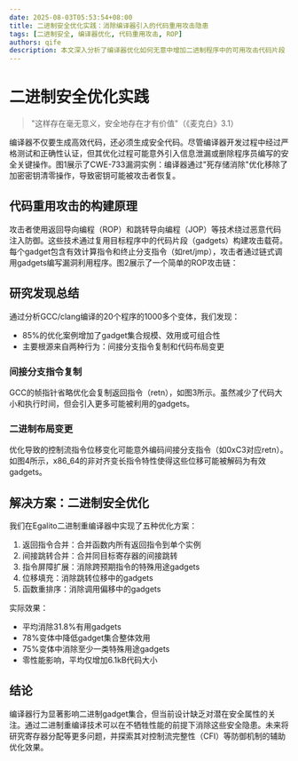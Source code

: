 ```yaml
---
date: 2025-08-03T05:53:54+08:00
title: 二进制安全优化实践：消除编译器引入的代码重用攻击隐患
tags: [二进制安全, 编译器优化, 代码重用攻击, ROP]
authors: qife
description: 本文深入分析了编译器优化如何无意中增加二进制程序中的可用攻击代码片段（gadgets），提出基于Egalito的二进制重编译优化方案，平均消除31.8%可利用gadgets且不影响性能。
---
```


# 二进制安全优化实践

> "这样存在毫无意义，安全地存在才有价值"（《麦克白》3.1）

编译器不仅要生成高效代码，还必须生成安全代码。尽管编译器开发过程中经过严格测试和正确性认证，但其优化过程可能意外引入信息泄漏或删除程序员编写的安全关键操作。图1展示了CWE-733漏洞实例：编译器通过"死存储消除"优化移除了加密密钥清零操作，导致密钥可能被攻击者恢复。


## 代码重用攻击的构建原理

攻击者使用返回导向编程（ROP）和跳转导向编程（JOP）等技术绕过恶意代码注入防御。这些技术通过复用目标程序中的代码片段（gadgets）构建攻击载荷。每个gadget包含有效计算指令和终止分支指令（如ret/jmp），攻击者通过链式调用gadgets编写漏洞利用程序。图2展示了一个简单的ROP攻击链：


## 研究发现总结

通过分析GCC/clang编译的20个程序的1000多个变体，我们发现：
- 85%的优化案例增加了gadget集合规模、效用或可组合性
- 主要根源来自两种行为：间接分支指令复制和代码布局变更

### 间接分支指令复制

GCC的帧指针省略优化会复制返回指令（retn），如图3所示。虽然减少了代码大小和执行时间，但会引入更多可能被利用的gadgets。


### 二进制布局变更

优化导致的控制流指令位移变化可能意外编码间接分支指令（如0xC3对应retn）。如图4所示，x86_64的非对齐变长指令特性使得这些位移可能被解码为有效gadgets。


## 解决方案：二进制安全优化

我们在Egalito二进制重编译器中实现了五种优化方案：
1. 返回指令合并：合并函数内所有返回指令到单个实例
2. 间接跳转合并：合并同目标寄存器的间接跳转
3. 指令屏障扩展：消除跨预期指令的特殊用途gadgets
4. 位移填充：消除跳转位移中的gadgets
5. 函数重排序：消除调用偏移中的gadgets

实际效果：
- 平均消除31.8%有用gadgets
- 78%变体中降低gadget集合整体效用
- 75%变体中消除至少一类特殊用途gadgets
- 零性能影响，平均仅增加6.1kB代码大小

## 结论

编译器行为显著影响二进制gadget集合，但当前设计缺乏对潜在安全属性的关注。通过二进制重编译技术可以在不牺牲性能的前提下消除这些安全隐患。未来将研究寄存器分配等更多问题，并探索其对控制流完整性（CFI）等防御机制的辅助优化效果。